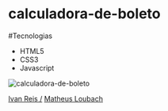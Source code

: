 # calculadora-de-boleto

#Tecnologias

- HTML5
- CSS3
- Javascript

![calculadora-de-boleto](https://user-images.githubusercontent.com/109477902/199228229-add1033e-a41a-4afa-bda6-7242348e5824.jpg)


<div> 
 <span><a href="https://github.com/Ivan-ReisDev">Ivan Reis /</a></span>
 <span><a href="https://github.com/Matheus-Loubach">Matheus Loubach</a></span>
</div>

